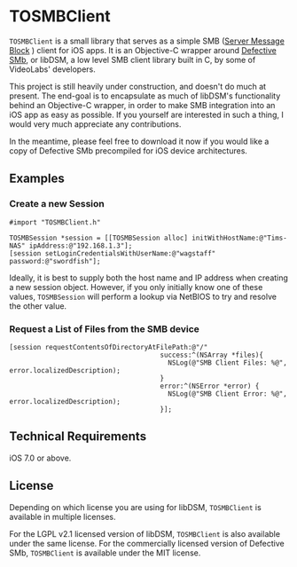 # TOSMBClient
`TOSMBClient` is a small library that serves as a simple SMB ([Server Message Block](https://en.wikipedia.org/wiki/Server_Message_Block) ) client for iOS apps.
It is an Objective-C wrapper around [Defective SMb](http://videolabs.github.io/libdsm), or libDSM, a low level SMB client library built in C, by some of VideoLabs' developers.

This project is still heavily under construction, and doesn't do much at present. The end-goal is to encapsulate as much of libDSM's functionality behind an Objective-C wrapper, in order to make SMB integration into an iOS app as easy as possible.
If you yourself are interested in such a thing, I would very much appreciate any contributions.

In the meantime, please feel free to download it now if you would like a copy of Defective SMb precompiled for iOS device architectures.

## Examples
### Create a new Session

```
#import "TOSMBClient.h"

TOSMBSession *session = [[TOSMBSession alloc] initWithHostName:@"Tims-NAS" ipAddress:@"192.168.1.3"];
[session setLoginCredentialsWithUserName:@"wagstaff" password:@"swordfish"];
```
Ideally, it is best to supply both the host name and IP address when creating a new session object. However, if you only initially know one of these values, `TOSMBSession` will perform a lookup via NetBIOS to try and resolve the other value.

### Request a List of Files from the SMB device
```
[session requestContentsOfDirectoryAtFilePath:@"/"
                                      success:^(NSArray *files){ 
                                        NSLog(@"SMB Client Files: %@", error.localizedDescription);
                                      }
                                      error:^(NSError *error) {
                                        NSLog(@"SMB Client Error: %@", error.localizedDescription);
                                      }];

```

## Technical Requirements
iOS 7.0 or above.

## License
Depending on which license you are using for libDSM, `TOSMBClient` is available in multiple licenses.

For the LGPL v2.1 licensed version of libDSM, `TOSMBClient` is also available under the same license. 
For the commercially licensed version of Defective SMb, `TOSMBClient` is available under the MIT license.
